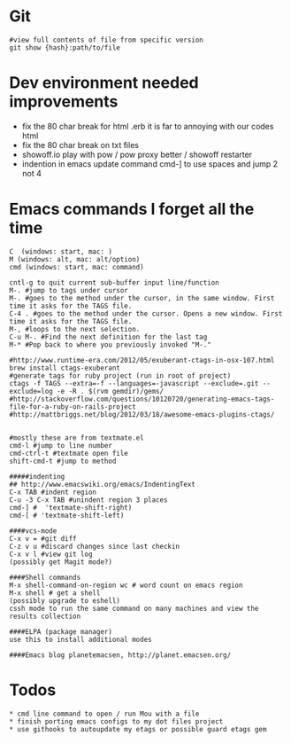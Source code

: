 # Git

    #view full contents of file from specific version
    git show {hash}:path/to/file


# Dev environment needed improvements

* fix the 80 char break for html .erb it is far to annoying with our codes html
* fix the 80 char break on txt files
* showoff.io play with pow / pow proxy better / showoff restarter
* indention in emacs update command cmd-] to use spaces and jump 2 not 4


# Emacs commands I forget all the time

    C  (windows: start, mac: )
    M (windows: alt, mac: alt/option)
    cmd (windows: start, mac: command)

    cntl-g to quit current sub-buffer input line/function
    M-. #jump to tags under cursor
    M-. #goes to the method under the cur­sor, in the same win­dow. First time it asks for the TAGS file.
    C-4 . #goes to the method under the cur­sor. Opens a new win­dow. First time it asks for the TAGS file.
    M-, #loops to the next selection.
    C-u M-. #Find the next definition for the last tag
    M-* #Pop back to where you previously invoked "M-."
    
    #http://www.runtime-era.com/2012/05/exuberant-ctags-in-osx-107.html   
    brew install ctags-exuberant
    #generate tags for ruby project (run in root of project)
    ctags -f TAGS --extra=-f --languages=-javascript --exclude=.git --exclude=log -e -R . $(rvm gemdir)/gems/
    #http://stackoverflow.com/questions/10120720/generating-emacs-tags-file-for-a-ruby-on-rails-project
    #http://mattbriggs.net/blog/2012/03/18/awesome-emacs-plugins-ctags/


    #mostly these are from textmate.el
    cmd-l #jump to line number
    cmd-ctrl-t #textmate open file
    shift-cmd-t #jump to method

    #####indenting
    ## http://www.emacswiki.org/emacs/IndentingText
    C-x TAB #indent region
    C-u -3 C-x TAB #unindent region 3 places
    cmd-] #  'textmate-shift-right)
    cmd-[ # 'textmate-shift-left)

    ####vcs-mode
    C-x v = #git diff
    C-z v u #discard changes since last checkin
    C-x v l #view git log
    (possibly get Magit mode?)

    ####Shell commands
    M-x shell-command-on-region wc # word count on emacs region
    M-x shell # get a shell
    (possibly upgrade to eshell)
    cssh mode to run the same command on many machines and view the
    results collection

    ####ELPA (package manager)
    use this to install additional modes

    ####Emacs blog planetemacsen, http://planet.emacsen.org/

# Todos

    * cmd line command to open / run Mou with a file
    * finish porting emacs configs to my dot files project
    * use githooks to autoupdate my etags or possible guard etags gem
